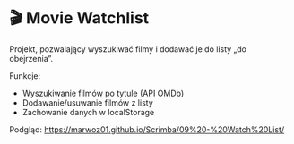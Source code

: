 # 🎬 Movie Watchlist
Projekt, pozwalający wyszukiwać filmy i dodawać je do listy „do obejrzenia”.

Funkcje:
- Wyszukiwanie filmów po tytule (API OMDb)
- Dodawanie/usuwanie filmów z listy
- Zachowanie danych w localStorage

Podgląd:
https://marwoz01.github.io/Scrimba/09%20-%20Watch%20List/
